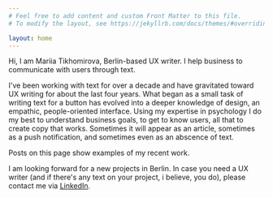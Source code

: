 ```yaml
---
# Feel free to add content and custom Front Matter to this file.
# To modify the layout, see https://jekyllrb.com/docs/themes/#overriding-theme-defaults

layout: home
---
```


Hi, I am Mariia Tikhomirova, Berlin-based UX writer.
I help business to communicate with users through text. 

I've been working with text for over a decade and have gravitated toward UX writing for about the last four years. What began as a small task of writing text for a button has evolved into a deeper knowledge of design, an empathic, people-oriented interface. Using my expertise in psychology I do my best to understand business goals, to get to know users, all that to create copy that works. Sometimes it will appear as an article, sometimes as a push notification, and sometimes even as an abscence of text.

Posts on this page show examples of my recent work.

I am looking forward for a new projects in Berlin. In case you need a UX writer (and if there's any text on your project, i believe, you do), please contact me via [LinkedIn](https://www.linkedin.com/in/mariiatikhomirova/).